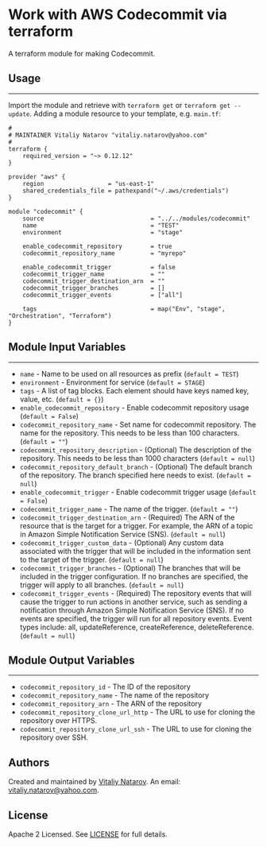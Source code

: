 # Work with AWS Codecommit via terraform

A terraform module for making Codecommit.


## Usage
----------------------
Import the module and retrieve with ```terraform get``` or ```terraform get --update```. Adding a module resource to your template, e.g. `main.tf`:

```
#
# MAINTAINER Vitaliy Natarov "vitaliy.natarov@yahoo.com"
#
terraform {
    required_version = "~> 0.12.12"
}

provider "aws" {
    region                  = "us-east-1"
    shared_credentials_file = pathexpand("~/.aws/credentials")
}

module "codecommit" {
    source                              = "../../modules/codecommit"
    name                                = "TEST"
    environment                         = "stage"

    enable_codecommit_repository        = true
    codecommit_repository_name          = "myrepo"

    enable_codecommit_trigger           = false
    codecommit_trigger_name             = ""
    codecommit_trigger_destination_arn  = ""
    codecommit_trigger_branches         = []
    codecommit_trigger_events           = ["all"]

    tags                                = map("Env", "stage", "Orchestration", "Terraform")
}
```

## Module Input Variables
----------------------
- `name` - Name to be used on all resources as prefix (`default = TEST`)
- `environment` - Environment for service (`default = STAGE`)
- `tags` - A list of tag blocks. Each element should have keys named key, value, etc. (`default = {}`)
- `enable_codecommit_repository` - Enable codecommit repository usage (`default = False`)
- `codecommit_repository_name` - Set name for codecommit repository. The name for the repository. This needs to be less than 100 characters. (`default = ""`)
- `codecommit_repository_description` - (Optional) The description of the repository. This needs to be less than 1000 characters (`default = null`)
- `codecommit_repository_default_branch` - (Optional) The default branch of the repository. The branch specified here needs to exist. (`default = null`)
- `enable_codecommit_trigger` - Enable codecommit trigger usage (`default = False`)
- `codecommit_trigger_name` - The name of the trigger. (`default = ""`)
- `codecommit_trigger_destination_arn` - (Required) The ARN of the resource that is the target for a trigger. For example, the ARN of a topic in Amazon Simple Notification Service (SNS). (`default = null`)
- `codecommit_trigger_custom_data` - (Optional) Any custom data associated with the trigger that will be included in the information sent to the target of the trigger. (`default = null`)
- `codecommit_trigger_branches` - (Optional) The branches that will be included in the trigger configuration. If no branches are specified, the trigger will apply to all branches. (`default = null`)
- `codecommit_trigger_events` - (Required) The repository events that will cause the trigger to run actions in another service, such as sending a notification through Amazon Simple Notification Service (SNS). If no events are specified, the trigger will run for all repository events. Event types include: all, updateReference, createReference, deleteReference. (`default = null`)

## Module Output Variables
----------------------
- `codecommit_repository_id` - The ID of the repository
- `codecommit_repository_name` - The name of the repository
- `codecommit_repository_arn` - The ARN of the repository
- `codecommit_repository_clone_url_http` - The URL to use for cloning the repository over HTTPS.
- `codecommit_repository_clone_url_ssh` - The URL to use for cloning the repository over SSH.


## Authors

Created and maintained by [Vitaliy Natarov](https://github.com/SebastianUA). An email: [vitaliy.natarov@yahoo.com](vitaliy.natarov@yahoo.com).

## License

Apache 2 Licensed. See [LICENSE](https://github.com/SebastianUA/terraform/blob/master/LICENSE) for full details.
